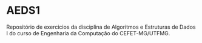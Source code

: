 # AEDS1

Repositório de exercicios da disciplina de Algoritmos e Estruturas de Dados I do curso de Engenharia da Computação do CEFET-MG/UTFMG.
